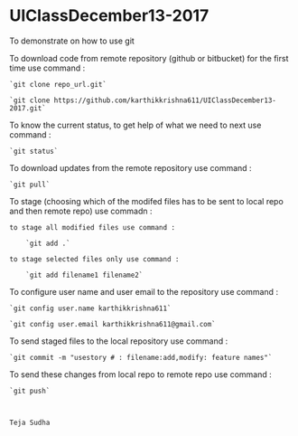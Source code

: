 # UIClassDecember13-2017
To demonstrate on how to use git

To download code from remote repository (github or bitbucket) for the first time use command :

	`git clone repo_url.git`

	`git clone https://github.com/karthikkrishna611/UIClassDecember13-2017.git`


To know the current status, to get help of what we need to next use command : 

	`git status`


To download updates from the remote repository use command : 

	`git pull`

To stage (choosing which of the modifed files has to be sent to local repo and then remote repo) use commadn : 

	to stage all modified files use command : 

		`git add .`

	to stage selected files only use command : 

		`git add filename1 filename2`


To configure user name and user email to the repository use command : 

	`git config user.name karthikkrishna611`

	`git config user.email karthikkrishna611@gmail.com`


To send staged files to the local repository use command : 

	`git commit -m "usestory # : filename:add,modify: feature names"`


To send these changes from local repo to remote repo use command : 

	`git push`



	Teja Sudha 



